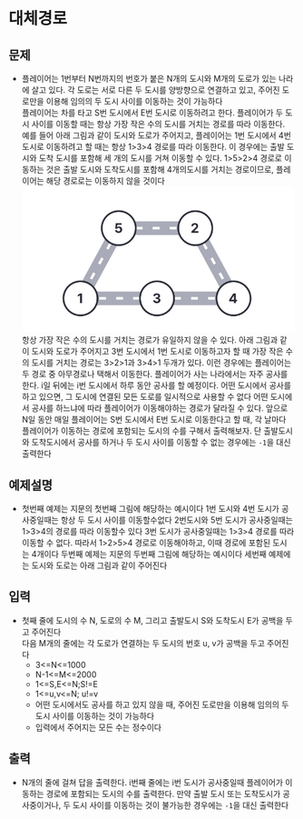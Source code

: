 # 대체경로

## 문제

- 플레이어는 1번부터 N번까지의 번호가 붙은 N개의 도시와 M개의 도로가 있는 나라에 살고 있다. 각 도로는 서로 다른 두 도시를 양방향으로 연결하고 있고, 주어진 도로만을 이용해 임의의 두 도시 사이를 이동하는 것이 가능하다  
  플레이어는 차를 타고 S번 도시에서 E번 도시로 이동하려고 한다. 플레이어가 두 도시 사이를 이동할 때는 항상 가장 작은 수의 도시를 거치는 경로를 따라 이동한다.
  예를 들어 아래 그림과 같이 도시와 도로가 주어지고,
  플레이어는 1번 도시에서 4번 도시로 이동하려고 할 때는 항상 1>3>4 경로를 따라 이동한다. 이 경우에는 출발 도시와 도착 도시를 포함해 세 개의 도시를 거쳐 이동할 수 있다. 1>5>2>4 경로로 이동하는 것은 출발 도시와 도착도시를 포함해 4개의도시를 거치는 경로이므로, 플레이어는 해당 경로로는 이동하지 않을 것이다
  ![Alt text](images/image.png)
  항상 가장 작은 수의 도시를 거치는 경로가 유일하지 않을 수 있다. 아래 그림과 같이 도시와 도로가 주어지고 3번 도시에서 1번 도시로 이동하고자 할 때 가장 작은 수의 도시를 거치는 경로는 3>2>1과 3>4>1 두개가 있다. 이런 경우에는 플레이어는 두 경로 중 아무경로나 택해서 이동한다.
  플레이어가 사는 나라에서는 자주 공사를 한다. i일 뒤에는 i번 도시에서 하루 동안 공사를 할 예정이다. 어떤 도시에서 공사를 하고 있으면, 그 도시에 연결된 모든 도로를 일시적으로 사용할 수 없다
  어떤 도시에서 공사를 하느냐에 따라 플레이어가 이동해야하는 경로가 달라질 수 있다. 앞으로 N일 동안 매일 플레이어는 S번 도시에서 E번 도시로 이동한다고 할 때, 각 날마다 플레이어가 이동하는 경로에 포함되는 도시의 수를 구해서 출력해보자.
  단 출발도시와 도착도시에서 공사를 하거나 두 도시 사이를 이동할 수 없는 경우에는 `-1`을 대신 출력한다

## 예제설명

- 첫번째 예제는 지문의 첫번째 그림에 해당하는 예시이다
  1번 도시와 4번 도시가 공사중일때는 항상 두 도시 사이를 이동할수없다
  2번도시와 5번 도시가 공사중일때는 1>3>4의 경로를 따라 이동할수 있다
  3번 도시가 공사중일때는 1>3>4 경로를 따라 이동할 수 없다. 따라서 1>2>5>4 경로로 이동해야하고, 이때 경로에 포함된 도시는 4개이다
  두번째 예제는 지문의 두번째 그림에 해당하는 예시이다
  세번째 예제에는 도시와 도로는 아래 그림과 같이 주어진다

## 입력

- 첫째 줄에 도시의 수 N, 도로의 수 M, 그리고 출발도시 S와 도착도시 E가 공백을 두고 주어진다  
  다음 M개의 줄에는 각 도로가 연결하는 두 도시의 번호 u, v가 공백을 두고 주어진다
  - 3<=N<=1000
  - N-1<=M<=2000
  - 1<=S,E<=N;S!=E
  - 1<=u,v<=N; u!=v
  - 어떤 도시에서도 공사를 하고 있지 않을 때, 주어진 도로만을 이용해 임의의 두 도시 사이를 이동하는 것이 가능하다
  - 입력에서 주어지는 모든 수는 정수이다

## 출력

- N개의 줄에 걸쳐 답을 출력한다. i번째 줄에는 i번 도시가 공사중일때 플레이어가 이동하는 경로에 포함되는 도시의 수를 출력한다. 만약 출발 도시 또는 도착도시가 공사중이거나, 두 도시 사이를 이동하는 것이 불가능한 경우에는 `-1`을 대신 출력한다
